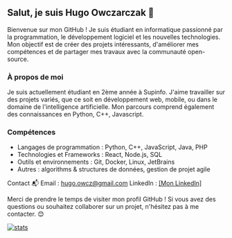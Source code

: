 ## Salut, je suis Hugo Owczarczak 👋

Bienvenue sur mon GitHub ! Je suis étudiant en informatique passionné par la programmation, le développement logiciel et les nouvelles technologies. Mon objectif est de créer des projets intéressants, d'améliorer mes compétences et de partager mes travaux avec la communauté open-source.

### À propos de moi
Je suis actuellement étudiant en 2ème année à Supinfo. J'aime travailler sur des projets variés, que ce soit en développement web, mobile, ou dans le domaine de l'intelligence artificielle. Mon parcours comprend également des connaissances en Python, C++, Javascript.

### Compétences
 - Langages de programmation : Python, C++, JavaScript, Java, PHP
 - Technologies et Frameworks : React, Node.js, SQL
 - Outils et environnements : Git, Docker, Linux, JetBrains
 - Autres : algorithms & structures de données, gestion de projet agile

Contact 📬
Email : hugo.owcz@gmail.com
LinkedIn : [\[Mon LinkedIn\]](https://www.linkedin.com/in/hugo-owczarczak/)

Merci de prendre le temps de visiter mon profil GitHub ! Si vous avez des questions ou souhaitez collaborer sur un projet, n'hésitez pas à me contacter. 😊

[![stats](https://github-readme-stats.vercel.app/api/top-langs/?username=HugoOwcz&layout=donut)](https://github.com/anuraghazra/github-readme-stats)
